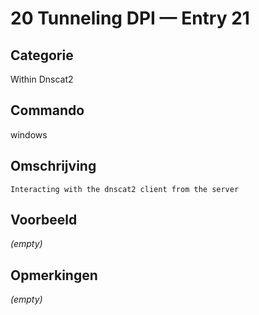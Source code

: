 # 20 Tunneling DPI — Entry 21

## Categorie

Within Dnscat2

## Commando

windows

## Omschrijving

```
Interacting with the dnscat2 client from the server
```

## Voorbeeld

_(empty)_

## Opmerkingen

_(empty)_

